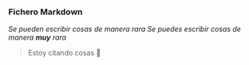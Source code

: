 ### Fichero Markdown
*Se pueden escribir cosas de manera rara*
*Se puedes escribir cosas de manera __muy__ rara*
> Estoy citando cosas
:pinched_fingers: